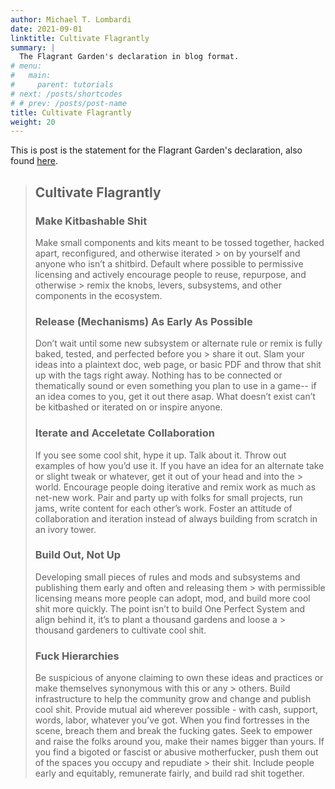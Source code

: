 ```yaml
---
author: Michael T. Lombardi
date: 2021-09-01
linktitle: Cultivate Flagrantly
summary: |
  The Flagrant Garden's declaration in blog format.
# menu:
#   main:
#     parent: tutorials
# next: /posts/shortcodes
# # prev: /posts/post-name
title: Cultivate Flagrantly
weight: 20
---
```


This is post is the statement for the Flagrant Garden's declaration, also found [here](/cultivation).

> ## Cultivate Flagrantly
>
> ### Make Kitbashable Shit
>
> Make small components and kits meant to be tossed together, hacked apart, reconfigured, and otherwise iterated > on by yourself and anyone who isn’t a shitbird.
> Default where possible to permissive licensing and actively encourage people to reuse, repurpose, and otherwise > remix the knobs, levers, subsystems, and other components in the ecosystem.
>
> ### Release (Mechanisms) As Early As Possible
>
> Don’t wait until some new subsystem or alternate rule or remix is fully baked, tested, and perfected before you > share it out.
> Slam your ideas into a plaintext doc, web page, or basic PDF and throw that shit up with the tags right away.
> Nothing has to be connected or thematically sound or even something you plan to use in a game--
> if an idea comes to you, get it out there asap.
> What doesn’t exist can’t be kitbashed or iterated on or inspire anyone.
>
> ### Iterate and Acceletate Collaboration
>
> If you see some cool shit, hype it up.
> Talk about it.
> Throw out examples of how you’d use it.
> If you have an idea for an alternate take or slight tweak or whatever, get it out of your head and into the > world.
> Encourage people doing iterative and remix work as much as net-new work.
> Pair and party up with folks for small projects, run jams, write content for each other’s work.
> Foster an attitude of collaboration and iteration instead of always building from scratch in an ivory tower.
>
> ### Build Out, Not Up
>
> Developing small pieces of rules and mods and subsystems and publishing them early and often and releasing them > with permissible licensing means more people can adopt, mod, and build more cool shit more quickly.
> The point isn’t to build One Perfect System and align behind it, it’s to plant a thousand gardens and loose a > thousand gardeners to cultivate cool shit.
>
> ### Fuck Hierarchies
>
> Be suspicious of anyone claiming to own these ideas and practices or make themselves synonymous with this or any > others.
> Build infrastructure to help the community grow and change and publish cool shit.
> Provide mutual aid wherever possible - with cash, support, words, labor, whatever you’ve got.
> When you find fortresses in the scene, breach them and break the fucking gates.
> Seek to empower and raise the folks around you, make their names bigger than yours.
> If you find a bigoted or fascist or abusive motherfucker, push them out of the spaces you occupy and repudiate > their shit.
> Include people early and equitably, remunerate fairly, and build rad shit together.

